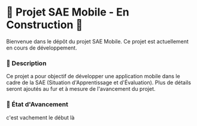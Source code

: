 # 🚧 Projet SAE Mobile - En Construction 🚧
Bienvenue dans le dépôt du projet SAE Mobile. Ce projet est actuellement en cours de développement.

### 📌 Description
Ce projet a pour objectif de développer une application mobile dans le cadre de la SAE (Situation d'Apprentissage et d'Évaluation). Plus de détails seront ajoutés au fur et à mesure de l'avancement du projet.

### 📅 État d'Avancement
c'est vachement le début là
